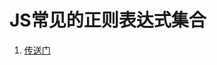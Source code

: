 # JS常见的正则表达式集合
1. [传送门](http://obkoro1.com/web_accumulate/codeBlack/%E6%AD%A3%E5%88%99%E8%A1%A8%E8%BE%BE%E5%BC%8F%E6%94%B6%E9%9B%86.html#%E5%B8%B8%E8%A7%81%E6%AD%A3%E5%88%99%E8%A1%A8%E8%BE%BE%E5%BC%8F%E5%90%88%E9%9B%86)
